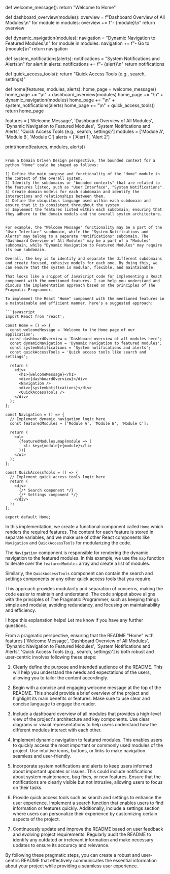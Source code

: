 def welcome_message():
    return "Welcome to Home"

def dashboard_overview(modules):
    overview = f"Dashboard Overview of All Modules:\n"
    for module in modules:
        overview += f"- {module}\n"
    return overview

def dynamic_navigation(modules):
    navigation = "Dynamic Navigation to Featured Modules:\n"
    for module in modules:
        navigation += f"- Go to {module}\n"
    return navigation

def system_notifications(alerts):
    notifications = "System Notifications and Alerts:\n"
    for alert in alerts:
        notifications += f"- {alert}\n"
    return notifications

def quick_access_tools():
    return "Quick Access Tools (e.g., search, settings)"

def home(features, modules, alerts):
    home_page = welcome_message()
    home_page += "\n" + dashboard_overview(modules)
    home_page += "\n" + dynamic_navigation(modules)
    home_page += "\n" + system_notifications(alerts)
    home_page += "\n" + quick_access_tools()
    return home_page

features = ['Welcome Message', 'Dashboard Overview of All Modules', 'Dynamic Navigation to Featured Modules', 'System Notifications and Alerts', 'Quick Access Tools (e.g., search, settings)']
modules = ['Module A', 'Module B', 'Module C']
alerts = ['Alert 1', 'Alert 2']

print(home(features, modules, alerts))
```

From a Domain Driven Design perspective, the bounded context for a python "Home" could be shaped as follows:

1) Define the main purpose and functionality of the "Home" module in the context of the overall system.
2) Identify the subdomains or "bounded contexts" that are related to the features listed, such as "User Interface", "System Notifications".
3) Create domain models for each subdomain and identify the interactions and relationships between them.
4) Define the ubiquitous language used within each subdomain and ensure that it is consistent throughout the system.
5) Implement the features listed within each subdomain, ensuring that they adhere to the domain models and the overall system architecture.


For example, the "Welcome Message" functionality may be a part of the "User Interface" subdomain, while the "System Notifications and Alerts" may belong to a separate "Notifications" subdomain. The "Dashboard Overview of All Modules" may be a part of a "Modules" subdomain, while "Dynamic Navigation to Featured Modules" may require its own subdomain.

Overall, the key is to identify and separate the different subdomains and create focused, cohesive models for each one. By doing this, we can ensure that the system is modular, flexible, and maintainable.

That looks like a snippet of JavaScript code for implementing a React component with the mentioned features. I can help you understand and discuss the implementation approach based on the principles of The Pragmatic Programmer.

To implement the React "Home" component with the mentioned features in a maintainable and efficient manner, here's a suggested approach:

```javascript
import React from 'react';

const Home = () => {
  const welcomeMessage = 'Welcome to the Home page of our application';
  const dashboardOverview = 'Dashboard overview of all modules here';
  const dynamicNavigation = 'Dynamic navigation to featured modules';
  const systemNotifications = 'System notifications and alerts';
  const quickAccessTools = 'Quick access tools like search and settings';

  return (
    <div>
      <h1>{welcomeMessage}</h1>
      <div>{dashboardOverview}</div>
      <Navigation />
      <div>{systemNotifications}</div>
      <QuickAccessTools />
    </div>
  );
};

const Navigation = () => {
  // Implement dynamic navigation logic here
  const featuredModules = ['Module A', 'Module B', 'Module C'];

  return (
    <ul>
      {featuredModules.map(module => (
        <li key={module}>{module}</li>
      ))}
    </ul>
  );
};

const QuickAccessTools = () => {
  // Implement quick access tools logic here
  return (
    <div>
      {/* Search component */}
      {/* Settings component */}
    </div>
  );
};

export default Home;
```

In this implementation, we create a functional component called `Home` which renders the required features. The content for each feature is stored in separate variables, and we make use of other React components like `Navigation` and `QuickAccessTools` for modularizing the code.

The `Navigation` component is responsible for rendering the dynamic navigation to the featured modules. In this example, we use the `map` function to iterate over the `featuredModules` array and create a list of modules.

Similarly, the `QuickAccessTools` component can contain the search and settings components or any other quick access tools that you require.

This approach provides modularity and separation of concerns, making the code easier to maintain and understand. The code snippet above aligns with the principles of The Pragmatic Programmer, such as keeping things simple and modular, avoiding redundancy, and focusing on maintainability and efficiency.

I hope this explanation helps! Let me know if you have any further questions.

From a pragmatic perspective, ensuring that the README "Home" with features ['Welcome Message', 'Dashboard Overview of All Modules', 'Dynamic Navigation to Featured Modules', 'System Notifications and Alerts', 'Quick Access Tools (e.g., search, settings)'] is both robust and user-centric involves following these steps:

1. Clearly define the purpose and intended audience of the README. This will help you understand the needs and expectations of the users, allowing you to tailor the content accordingly.

2. Begin with a concise and engaging welcome message at the top of the README. This should provide a brief overview of the project and highlight its main benefits or features. Make sure to use clear and concise language to engage the reader.

3. Include a dashboard overview of all modules that provides a high-level view of the project's architecture and key components. Use clear diagrams or visual representations to help users understand how the different modules interact with each other.

4. Implement dynamic navigation to featured modules. This enables users to quickly access the most important or commonly used modules of the project. Use intuitive icons, buttons, or links to make navigation seamless and user-friendly.

5. Incorporate system notifications and alerts to keep users informed about important updates or issues. This could include notifications about system maintenance, bug fixes, or new features. Ensure that the notifications are clearly visible but not intrusive, allowing users to focus on their tasks.

6. Provide quick access tools such as search and settings to enhance the user experience. Implement a search function that enables users to find information or features quickly. Additionally, include a settings section where users can personalize their experience by customizing certain aspects of the project.

7. Continuously update and improve the README based on user feedback and evolving project requirements. Regularly audit the README to identify any outdated or irrelevant information and make necessary updates to ensure its accuracy and relevance.

By following these pragmatic steps, you can create a robust and user-centric README that effectively communicates the essential information about your project while providing a seamless user experience.